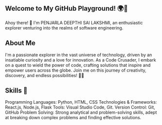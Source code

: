 ## Welcome to My GitHub Playground! 🌍🚀
Ahoy there! 🌟 I'm PENJARLA DEEPTHI SAI LAKSHMI, an enthusiastic explorer venturing into the realms of software engineering.
## About Me 
I'm a passionate explorer in the vast universe of technology, driven by an insatiable curiosity and a love for innovation. As a Code Crusader, I embark on a quest to wield the power of code, crafting solutions that inspire and empower users across the globe. Join me on this journey of creativity, discovery, and endless possibilities! 🌟🚀
## Skills 💼
Programming Languages: Python, HTML, CSS
Technologies & Frameworks: React.js, Node.js, Flask
Tools: Visual Studio Code, Git.
Version Control: Git, GitHub
Problem Solving: Strong analytical and problem-solving skills, adept at breaking down complex problems and finding effective solutions.
